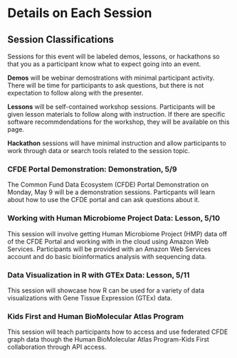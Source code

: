 # Details on Each Session

## Session Classifications

Sessions for this event will be labeled demos, lessons, or hackathons so that you as a participant know what to expect going into an event.

**Demos** will be webinar demostrations with minimal participant activity. There will be time for participants to ask questions, but there is not expectation to follow along with the presenter.

**Lessons** will be self-contained workshop sessions. Participants will be given lesson materials to follow along with instruction. If there are specific software recommdendations for the workshop, they will be available on this page.

**Hackathon** sessions will have minimal instruction and allow participants to work through data or search tools related to the session topic.

### CFDE Portal Demonstration: Demonstration, 5/9

The Common Fund Data Ecosystem (CFDE) Portal Demonstration on Monday, May 9 will be a demonstration sessions. Particpants will learn about how to use the CFDE portal and can ask questions about it.

### Working with Human Microbiome Project Data: Lesson, 5/10

This session will involve getting Human Microbiome Project (HMP) data off of the CFDE Portal and working with in the cloud using Amazon Web Services. Participants will be provided with an Amazon Web Services account and do basic bioinformatics analysis with sequencing data.

### Data Visualization in R with GTEx Data: Lesson, 5/11

This session will showcase how R can be used for a variety of data visualizations with Gene Tissue Expression (GTEx) data.

### Kids First and Human BioMolecular Atlas Program

This session will teach participants how to access and use federated CFDE graph data though the Human BioMolecular Atlas Program-Kids First collaboration through API access.
